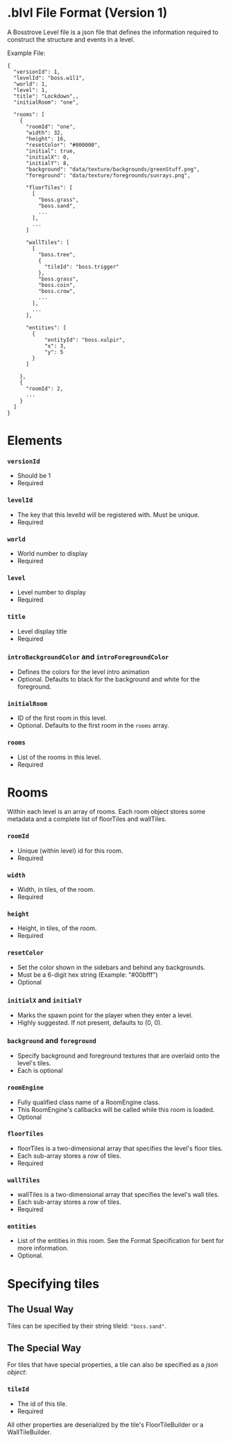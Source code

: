 # .blvl File Format (Version 1)
A Bosstrove Level file is a json file that defines the information
required to construct the structure and events in a level.

Example File:

```
{
  "versionId": 1,
  "levelId": "boss.w1l1",
  "world": 1,
  "level": 1,
  "title": "Lockdown",,
  "initialRoom": "one",
  
  "rooms": [
    {
      "roomId": "one",
      "width": 32,
      "height": 16,
      "resetColor": "#000000",
      "initial": true,
      "initialX": 0,
      "initialY": 8,
      "background": "data/texture/backgrounds/greenStuff.png",
      "foreground": "data/texture/foregrounds/sunrays.png",
      
      "floorTiles": [
	    [
          "boss.grass",
          "boss.sand",
          ...
        ],
	    ...
	  ]
      
      "wallTiles": [
        [
          "boss.tree",
          {
            "tileId": "boss.trigger"
          },
          "boss.grass",
          "boss.coin",
          "boss.crow",
          ...
        ],
        ...
      ],
      
      "entities": [
      	{
      		"entityId": "boss.xulpir",
      		"x": 3,
      		"y": 5
      	}
      ]
      
    },
    {
      "roomId": 2,
      ...
    }
  ]
}
```

# Elements

### `versionId`
- Should be 1
- Required

### `levelId`
- The key that this levelId will be registered with. Must be unique.
- Required

### `world`
- World number to display
- Required

### `level`
- Level number to display
- Required

### `title`
- Level display title
- Required

### `introBackgroundColor` and `introForegroundColor`
- Defines the colors for the level intro animation
- Optional. Defaults to black for the background and white for the foreground.

### `initialRoom`
- ID of the first room in this level.
- Optional. Defaults to the first room in the `rooms` array.

### `rooms`
- List of the rooms in this level.
- Required

# Rooms
Within each level is an array of rooms. Each
room object stores some metadata and a complete
list of floorTiles and wallTiles.


### `roomId`
- Unique (within level) id for this room.
- Required

### `width`
- Width, in tiles, of the room.
- Required

### `height`
- Height, in tiles, of the room.
- Required

### `resetColor`
- Set the color shown in the sidebars and behind any backgrounds.
- Must be a 6-digit hex string (Example: "#00bfff")
- Optional

### `initialX` and `initialY`
- Marks the spawn point for the player when they enter a level.
- Highly suggested. If not present, defaults to (0, 0).

### `background` and `foreground`
- Specify background and foreground textures that are overlaid onto the level's tiles.
- Each is optional

### `roomEngine`
- Fully qualified class name of a RoomEngine class.
- This RoomEngine's callbacks will be called while this room is loaded.
- Optional

### `floorTiles`
- floorTiles is a two-dimensional array that specifies the level's floor tiles.
- Each sub-array stores a _row_ of tiles.
- Required

### `wallTiles`
- wallTiles is a two-dimensional array that specifies the level's wall tiles.
- Each sub-array stores a _row_ of tiles.
- Required

### `entities`
- List of the entities in this room. See the Format Specification for bent for more information.
- Optional.

# Specifying tiles
## The Usual Way
Tiles can be specified by their string tileId: `"boss.sand"`.

## The Special Way
For tiles that have special properties, a tile can also be specified as a _json object_:

### `tileId`
- The id of this tile.
- Required

All other properties are deserialized by the tile's FloorTileBuilder or a WallTileBuilder.